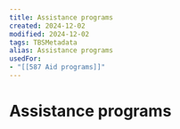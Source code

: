 ```yaml
---
title: Assistance programs
created: 2024-12-02
modified: 2024-12-02
tags: TBSMetadata
alias: Assistance programs
usedFor:
- "[[587 Aid programs]]"
---
```

# Assistance programs
